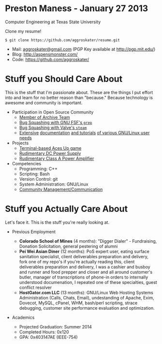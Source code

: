 # Preston Maness - January 27 2013

Computer Engineering at Texas State University

Clone my resume!

`$ git clone https://github.com/aggroskater/resume.git`

* Mail: aggroskater@gmail.com (PGP Key available at http://pgp.mit.edu/) 
* Blog: http://aspensmonster.com/
* Code: https://github.com/aggroskater/

# Stuff you Should Care About

This is the stuff that I'm passionate about. These are the things I put effort 
into and learn for no better reason than "because." Because technology is 
awesome and community is important.

* Participation in Open Source Community
    * [Member of Archive Team](http://www.archiveteam.org/index.php?title=Special%3ASearch&search=aggroskater&go=Go)
    * [Bug Squashing with GNU FSF's `grep`](https://savannah.gnu.org/bugs/index.php?36570)
    * [Bug Squashing with Valve's `steam`](https://github.com/ValveSoftware/steam-for-linux/issues/753)
    * [Extensive]() [documentation]() [and tutorials]() [of various GNU/Linux user needs]()
* Projects
    * [Terminal-based Aces Up game](https://github.com/aggroskater/cardgame.git)
    * [Rudimentary DC Power Supply](https://github.com/aggroskater/ee3350-project/blob/master/final-psu.png)
    * [Rudimentary Class A Power Amplifier](https://github.com/aggroskater/ee3350-project/blob/master/final-schem.png)
* Competencies
    * Programming: C++
    * Scripting: Bash
    * Version Control: git
    * System Administration: GNU/Linux 
    * [Community Management/Communication](http://www.archiveteam.org/index.php?title=Talk:Parodius_Networking)

# Stuff you Actually Care About

Let's face it. This is the stuff you're really looking at. 

* Previous Employment
    * __Colorado School of Mines__ (4 months): "Digger Dialer" - Fundraising, Donation Solicitation, general pestering of alumni
    * __Pei Wei Asian Diner__ (12 months): PoS expert user, eating surface sanitation specialist, client deliverables preparation and delivery, fork one of my repo's if you're actually reading this, client deliverables preparation and delivery, I was a cashier and busboy and runner and food prepper and closer and all around customer's butler, manager of transcriptions of phone-in orders to internally understood documenation, I repeated one of these specialties, guest conflict resolver
    * __HostGator.com LLC__ (13 months): GNU/Linux Web Hosting Systems Administration (Calls, Chats, Email), undestanding of Apache, Exim, Dovecot, MySQL, cPanel, WHM, bash/perl scripting, strace debugging, customer site performance evaluation and optimization.

 
* Academics
    * Projected Graduation: Summer 2014
    * Completed Hours: 0x120
    * GPA: 0x403147AE (IEEE-754)
